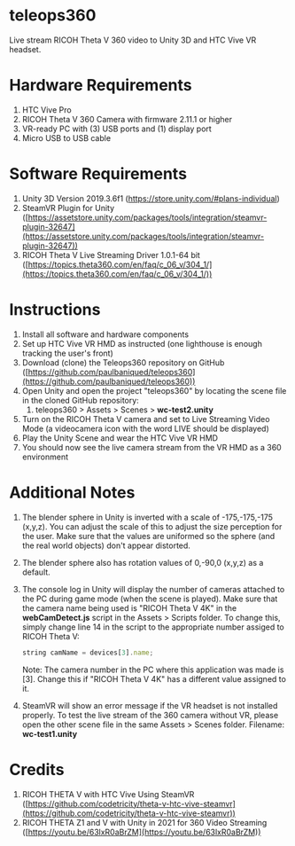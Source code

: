 # teleops360
Live stream RICOH Theta V 360 video to Unity 3D and HTC Vive VR headset.

# Hardware Requirements

1. HTC Vive Pro
2. RICOH Theta V 360 Camera with firmware 2.11.1 or higher
3. VR-ready PC with (3) USB ports and (1) display port  
4. Micro USB to USB cable

# Software Requirements

1. Unity 3D Version 2019.3.6f1 (https://store.unity.com/#plans-individual)
2. SteamVR Plugin for Unity ([https://assetstore.unity.com/packages/tools/integration/steamvr-plugin-32647](https://assetstore.unity.com/packages/tools/integration/steamvr-plugin-32647))
3. RICOH Theta V Live Streaming Driver 1.0.1-64 bit ([https://topics.theta360.com/en/faq/c_06_v/304_1/](https://topics.theta360.com/en/faq/c_06_v/304_1/))

# Instructions

1. Install all software and hardware components
2. Set up HTC Vive VR HMD as instructed (one lighthouse is enough tracking the user's front)
3. Download (clone) the Teleops360 repository on GitHub ([https://github.com/paulbaniqued/teleops360](https://github.com/paulbaniqued/teleops360))
4. Open Unity and open the project "teleops360" by locating the scene file in the cloned GitHub repository: 
    1. teleops360 > Assets > Scenes > **wc-test2.unity**
5. Turn on the RICOH Theta V camera and set to Live Streaming Video Mode (a videocamera icon with the word LIVE should be displayed)
6. Play the Unity Scene and wear the HTC Vive VR HMD
7. You should now see the live camera stream from the VR HMD as a 360 environment

# Additional Notes

1. The blender sphere in Unity is inverted with a scale of -175,-175,-175 (x,y,z). You can adjust the scale of this to adjust the size perception for the user. Make sure that the values are uniformed so the sphere (and the real world objects) don't appear distorted.
2. The blender sphere also has rotation values of 0,-90,0 (x,y,z) as a default.
3. The console log in Unity will display the number of cameras attached to the PC during game mode (when the scene is played). Make sure that the camera name being used is "RICOH Theta V 4K" in the **webCamDetect.js** script in the Assets > Scripts folder. To change this, simply change line 14 in the script to the appropriate number assiged to RICOH Theta V:

    ```jsx
    string camName = devices[3].name;
    ```

    Note: The camera number in the PC where this application was made is [3]. Change this if "RICOH Theta V 4K" has a different value assigned to it.

4. SteamVR will show an error message if the VR headset is not installed properly. To test the live stream of the 360 camera without VR, please open the other scene file in the same Assets > Scenes folder. Filename: **wc-test1.unity**

# Credits

1. RICOH THETA V with HTC Vive Using SteamVR ([https://github.com/codetricity/theta-v-htc-vive-steamvr](https://github.com/codetricity/theta-v-htc-vive-steamvr))
2. RICOH THETA Z1 and V with Unity in 2021 for 360 Video Streaming ([https://youtu.be/63lxR0aBrZM](https://youtu.be/63lxR0aBrZM))
